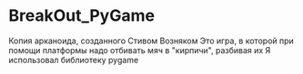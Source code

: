 # BreakOut_PyGame
Копия арканоида, созданного Стивом Возняком
Это игра, в которой при помощи платформы надо отбивать мяч в "кирпичи", разбивая их
Я использовал библиотеку pygame
